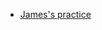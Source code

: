 
- [James's practice](https://hdcola.github.io/BootCamp2025/jsts/006.UsernameAndPasswordGenerator/JamesG/)
